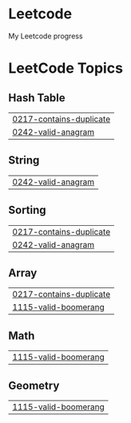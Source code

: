 # Leetcode
My Leetcode progress

<!---LeetCode Topics Start-->
# LeetCode Topics
## Hash Table
|  |
| ------- |
| [0217-contains-duplicate](https://github.com/AKSHITRAYAL/Leetcode/tree/master/0217-contains-duplicate) |
| [0242-valid-anagram](https://github.com/AKSHITRAYAL/Leetcode/tree/master/0242-valid-anagram) |
## String
|  |
| ------- |
| [0242-valid-anagram](https://github.com/AKSHITRAYAL/Leetcode/tree/master/0242-valid-anagram) |
## Sorting
|  |
| ------- |
| [0217-contains-duplicate](https://github.com/AKSHITRAYAL/Leetcode/tree/master/0217-contains-duplicate) |
| [0242-valid-anagram](https://github.com/AKSHITRAYAL/Leetcode/tree/master/0242-valid-anagram) |
## Array
|  |
| ------- |
| [0217-contains-duplicate](https://github.com/AKSHITRAYAL/Leetcode/tree/master/0217-contains-duplicate) |
| [1115-valid-boomerang](https://github.com/AKSHITRAYAL/Leetcode/tree/master/1115-valid-boomerang) |
## Math
|  |
| ------- |
| [1115-valid-boomerang](https://github.com/AKSHITRAYAL/Leetcode/tree/master/1115-valid-boomerang) |
## Geometry
|  |
| ------- |
| [1115-valid-boomerang](https://github.com/AKSHITRAYAL/Leetcode/tree/master/1115-valid-boomerang) |
<!---LeetCode Topics End-->